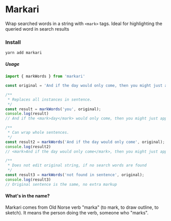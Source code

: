 # Markari

Wrap searched words in a string with `<mark>` tags. Ideal for highlighting the queried word in search results

### Install

`yarn add markari`

##### Usage

```javascript
import { markWords } from 'markari'

const original = 'And if the day would only come, then you might just appear, even though you\'d soon be gone';

/**
 * Replaces all instances in sentence. 
 */
const result = markWords('you', original);
console.log(result)
// And if the <mark>day</mark> would only come, then you might just appear, even though you\'d soon be gone

/**
 * Can wrap whole sentences.
 */
const result2 = markWords('And if the day would only come', original);
console.log(result2)
// <mark>And if the day would only come</mark>, then you might just appear, even though you\'d soon be gone

/**
 * Does not edit original string, if no search words are found 
 */
const result3 = markWords('not found in sentence', original);
console.log(result3)
// Original sentence is the same, no extra markup
```

#### What's in the name?

Markari comes from Old Norse verb "marka" (to mark, to draw outline, to sketch). It means the person doing the verb, someone who "marks".